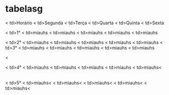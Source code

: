 # tabelasg
<table>

<tr>
< td>Horário</td>
< td>Segunda</td>
< td>Terça</td>
< td>Quarta</td>
< td>Quinta</td>
< td>Sexta</td>
</tr>

><tr>
< td>1°</td>
< td>miauhs</td>
< td>miauhs</td>
< td>miauhs</td>
< td>miauhs</td>
< td>miauhs</td>
</tr>

<tr>
< td>2°</td>
< td>miauhs</td>
< td>miauhs</td>
< td>miauhs</td>
< td>miauhs</td>
< td>miauhs</td>
</tr>

<tr>
< td>3°</td>
< td>miauhs</td>
< td>miauhs</td>
< td>miauhs</td>
< td>miauhs</td>
< td>miauhs</td>
</tr>

<<tr>
< td>4°</td>
< td>miauhs</td>
< td>miauhs</td>
< td>miauhs</td>
< td>miauhs</td>
< td>miauhs<</td>
</tr>

</table><tr>
< td>5°</td>
< td>miauhs<</td>
< td>miauhs<</td>
< td>miauhs<</td>
< td>miauhs<</td>
< td>miauhs<</td>
</tr>
</table>
